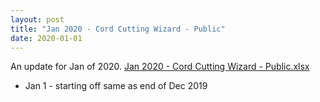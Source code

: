 ```yaml
---
layout: post
title: "Jan 2020 - Cord Cutting Wizard - Public"
date: 2020-01-01
---
```

<p>An update for Jan of 2020. <a href="/Jan 2020 - Cord Cutting Wizard - Public.xlsx">Jan 2020 - Cord Cutting Wizard - Public.xlsx</a>
  <p>
    <ul>
      <li>Jan 1 - starting off same as end of Dec 2019
